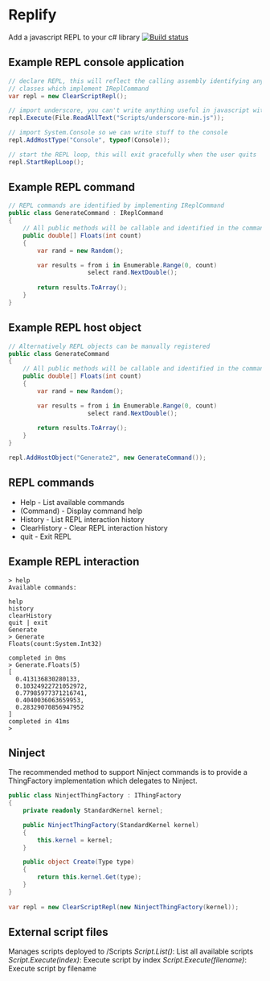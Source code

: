 # Replify
Add a javascript REPL to your c# library
[![Build status](https://ci.appveyor.com/api/projects/status/ofmp8835nj6lnhhn?svg=true)](https://ci.appveyor.com/project/steven-dawkins/replify)

## Example REPL console application
```c#
// declare REPL, this will reflect the calling assembly identifying any
// classes which implement IReplCommand
var repl = new ClearScriptRepl();

// import underscore, you can't write anything useful in javascript without underscore
repl.Execute(File.ReadAllText("Scripts/underscore-min.js"));

// import System.Console so we can write stuff to the console
repl.AddHostType("Console", typeof(Console));

// start the REPL loop, this will exit gracefully when the user quits
repl.StartReplLoop();
```
## Example REPL command
```c#
// REPL commands are identified by implementing IReplCommand
public class GenerateCommand : IReplCommand
{
    // All public methods will be callable and identified in the command help
    public double[] Floats(int count)
    {            
        var rand = new Random();

        var results = from i in Enumerable.Range(0, count)
                      select rand.NextDouble();
        
        return results.ToArray();
    }
}
```

## Example REPL host object
```c#
// Alternatively REPL objects can be manually registered
public class GenerateCommand
{
    // All public methods will be callable and identified in the command help
    public double[] Floats(int count)
    {            
        var rand = new Random();

        var results = from i in Enumerable.Range(0, count)
                      select rand.NextDouble();
        
        return results.ToArray();
    }
}

repl.AddHostObject("Generate2", new GenerateCommand());
```

## REPL commands
- Help - List available commands
- (Command) - Display command help
- History - List REPL interaction history
- ClearHistory - Clear REPL interaction history
- quit - Exit REPL

## Example REPL interaction
```
> help
Available commands:

help
history
clearHistory
quit | exit
Generate
> Generate
Floats(count:System.Int32)

completed in 0ms
> Generate.Floats(5)
[
  0.413136830280133,
  0.10324922721052972,
  0.77985977371216741,
  0.4040036063659953,
  0.28329070856947952
]
completed in 41ms
>
```

## Ninject
The recommended method to support Ninject commands is to provide a ThingFactory implementation which delegates to Ninject.
```c#
public class NinjectThingFactory : IThingFactory
{
    private readonly StandardKernel kernel;

    public NinjectThingFactory(StandardKernel kernel)
    {
        this.kernel = kernel;
    }

    public object Create(Type type)
    {
        return this.kernel.Get(type);
    }
}
    
var repl = new ClearScriptRepl(new NinjectThingFactory(kernel));
```

## External script files
Manages scripts deployed to /Scripts
*Script.List()*: List all available scripts
*Script.Execute(index)*: Execute script by index
*Script.Execute(filename)*: Execute script by filename
